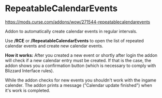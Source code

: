 # RepeatableCalendarEvents
https://mods.curse.com/addons/wow/271544-repeatablecalendarevents

Addon to automatically create calendar events in regular intervals.

 

Use **/RCE** or **/RepeatableCalendarEvents** to open the list of repeated calendar events and create new calendar events.

 

**How it works:** After you created a new event or shortly after login the addon will check if a new calendar entry must be created. If that is the case, the addon shows you a confirmation button (which is necessary to comply with Blizzard Interface rules).

While the addon checks for new events you shouldn't work with the ingame calender. The addon prints a message ("Calendar update finished") when it's work is completed.
